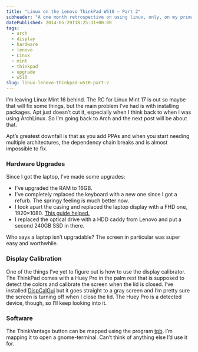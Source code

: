 ```yaml
---
title: "Linux on the Lenovo ThinkPad W510 – Part 2"
subheader: "A one month retrospective on using linux, only, on my primary laptop"
datePublished: 2014-05-29T18:25:31+00:00
tags:
  - arch
  - display
  - hardware
  - lenovo
  - Linux
  - mint
  - thinkpad
  - upgrade
  - w510
slug: linux-lenovo-thinkpad-w510-part-2
---
```

I’m leaving Linux Mint 16 behind. The RC for Linux Mint 17 is out so maybe that
will fix some things, but the main problem I’ve had is with installing packages.
Apt just doesn’t cut it, especially when I think back to when I was using
ArchLinux. So I’m going back to Arch and the next post will be about that.

Apt’s greatest downfall is that as you add PPAs and when you start needing
multiple architectures, the dependency chain breaks and is almost impossible to
fix.

### Hardware Upgrades

Since I got the laptop, I’ve made some upgrades:

- I’ve upgraded the RAM to 16GB.
- I’ve completely replaced the keyboard with a new one since I got a refurb. The
  springy feeling is much better now.
- I took apart the casing and replaced the laptop display with a FHD one,
  1920×1080\. [This guide
  helped.](http://www.ifixit.com/Guide/Upgrading+the+Lenovo+ThinkPad+T520+Display/9763)
- I replaced the optical drive with a HDD caddy from Lenovo and put a second
  240GB SSD in there.

Who says a laptop isn’t upgradable? The screen in particular was super easy and
worthwhile.

### Display Calibration

One of the things I’ve yet to figure out is how to use the display calibrator.
The ThinkPad comes with a Huey Pro in the palm rest that is supposed to detect
the colors and calibrate the screen when the lid is closed. I’ve installed
[DispCalGui](http://dispcalgui.hoech.net/) but it goes straight to a gray screen
and I’m pretty sure the screen is turning off when I close the lid. The Huey Pro
is a detected device, though, so I’ll keep looking into it.

### Software

The ThinkVantage button can be mapped using the program
[tpb](http://www.thinkwiki.org/wiki/Tpb). I’m mapping it to open
a gnome-terminal. Can’t think of anything else I’d use it for.

